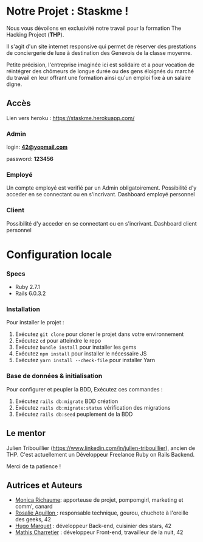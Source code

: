 # Notre Projet : Staskme !

Nous vous dévoilons en exclusivité notre travail pour la formation The Hacking Project (**THP**). 

Il s'agit d'un site internet responsive qui permet de réserver des prestations de conciergerie de luxe à destination des Genevois de la classe moyenne. 

Petite précision, l'entreprise imaginée ici est solidaire et a pour vocation de réintégrer des chômeurs de longue durée ou des gens éloignés du marché du travail en leur offrant une formation ainsi qu'un emploi fixe à un salaire digne. 

## Accès

Lien vers heroku : https://staskme.herokuapp.com/

### Admin
login: **42@yopmail.com**

password: **123456**

### Employé
Un compte employé est verifié par un Admin obligatoirement.
Possibilité d'y acceder en se connectant ou en s'incrivant.
Dashboard employé personnel

### Client
Possibilité d'y acceder en se connectant ou en s'incrivant.
Dashboard client personnel

# Configuration locale
### Specs

-   Ruby 2.7.1
-   Rails 6.0.3.2

### Installation

Pour installer le projet :

1.  Exécutez  `git clone`  pour cloner le projet dans votre environnement
2.  Exécutez  `cd` pour atteindre le repo
3.  Exécutez  `bundle install`  pour installer les gems
4.  Exécutez  `npm install`  pour installer le nécessaire JS
5.  Exécutez  `yarn install --check-file` pour installer Yarn

### Base de données & initialisation

Pour configurer et peupler la BDD, Exécutez ces commandes :

1.  Exécutez  `rails db:migrate`  BDD création
2.  Exécutez  `rails db:migrate:status`  vérification des migrations
3.  Exécutez  `rails db:seed`  peuplement de la BDD

## Le mentor
Julien Tribouillier (https://www.linkedin.com/in/julien-tribouillier), ancien de THP. C'est actuellement un Développeur Freelance Ruby on Rails Backend.

Merci de ta patience !

## Autrices et Auteurs
- [Monica Richaume](https://www.linkedin.com/in/monica-richaume-36b51841/): apporteuse de projet, pompomgirl, marketing et comm', canard
- [Rosalie Aguillon ](https://www.linkedin.com/in/rosalie-aguillon-62626b1a3/?originalSubdomain=fr/): responsable technique, gourou, chuchote à l'oreille des geeks, 42
- [Hugo Marquet](https://www.linkedin.com/in/hugo-marquet-0a9598150/) : développeur Back-end, cuisinier des stars, 42
- [Mathis Charretier](https://www.linkedin.com/in/mathis-charretier-912256173/) : développeur Front-end, travailleur de la nuit, 42


